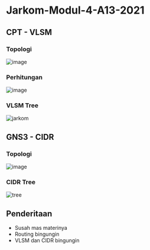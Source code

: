 # Jarkom-Modul-4-A13-2021

## CPT - VLSM

### Topologi

![image](https://user-images.githubusercontent.com/68369091/143685136-610c9211-c151-45f6-b668-8bb9755cc605.png)

### Perhitungan

![image](https://user-images.githubusercontent.com/68369091/143685169-4e339077-7c44-4906-9f41-b7c7a57c2a36.png)

### VLSM Tree

![jarkom](https://user-images.githubusercontent.com/68369091/143685177-442408e6-eb64-4579-bdc2-9d414e1e7e09.jpg)

## GNS3 - CIDR

### Topologi

![image](https://user-images.githubusercontent.com/68369091/143685136-610c9211-c151-45f6-b668-8bb9755cc605.png)

### CIDR Tree

![tree](https://user-images.githubusercontent.com/62832487/143685708-6f075d3c-5020-4aa1-ae32-b286a1947546.jpg)

## Penderitaan
- Susah mas materinya
- Routing bingungin
- VLSM dan CIDR bingungin
